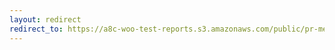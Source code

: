 ```yaml
---
layout: redirect
redirect_to: https://a8c-woo-test-reports.s3.amazonaws.com/public/pr-merge/40667/api/index.html
---
```

